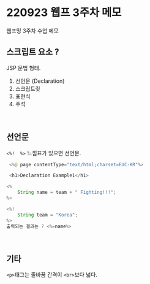 # 220923 웹프 3주차 메모
웹프밍 3주차 수업 메모  

## 스크립트 요소 ?
JSP 문법 형태.

1. 선언문 (Declaration)
2. 스크립트릿
3. 표현식
4. 주석

<br>

## 선언문
`<%!  %>` 느낌표가 있으면 선언문.

```Java
 <%@ page contentType="text/html;charset=EUC-KR"%>

 <h1>Declaration Example1</h1>

<%
	String name = team + " Fighting!!!";
%>

<%!
	String team = "Korea";
%>
출력되는 결과는 ? <%=name%>
```

<br>

## 기타
`<p>`태그는 줄바꿈 간격이 `<br>`보다 넓다.